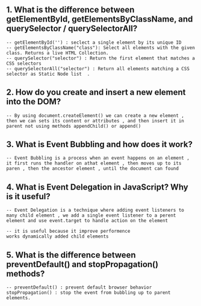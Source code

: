 ## 1. What is the difference between getElementById, getElementsByClassName, and querySelector / querySelectorAll?

    -- getElementById('') : seclect a single element by its unique ID 
    -- getElementsByClassName("class"): Select all elements with the given class. Returns a live HTML Collection. 
    -- querySelector("selector") : Return the first element that matches a CSS selectors 
    -- querySelectorAll("selector") : Return all elements matching a CSS selector as Static Node list  . 

## 2. How do you create and insert a new element into the DOM?

    -- By using document.createElement() we can create a new element , then we can sets its content or attributes , and then insert it in parent not using methods appendChild() or append()

## 3. What is Event Bubbling and how does it work?

    -- Event Bubbling is a process when an event happens on an element , it first runs the handler on athat element , then moves up to its paren , then the ancestor element , until the document can found 

## 4. What is Event Delegation in JavaScript? Why is it useful?

    -- Event Delegation is a technique where adding event listeners to many child element , we add a single event listener to a perent element and use event.target to handle action on the element 

    -- it is useful because it improve performence 
    works dynamically added child elements 

## 5. What is the difference between preventDefault() and stopPropagation() methods?

    -- preventDefault() : prevent default browser behavior 
    stopPropagation() : stop the event from bubbling up to parent elements. 




